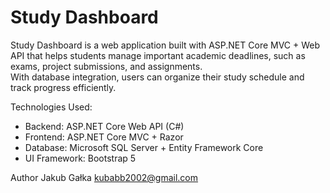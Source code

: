 # Study Dashboard

Study Dashboard is a web application built with ASP.NET Core MVC + Web API that helps students manage important academic deadlines, such as exams, project submissions, and assignments.  
With database integration, users can organize their study schedule and track progress efficiently.

Technologies Used: 
- Backend: ASP.NET Core Web API (C#)
- Frontend: ASP.NET Core MVC + Razor
- Database: Microsoft SQL Server + Entity Framework Core
- UI Framework: Bootstrap 5

Author
Jakub Gałka
kubabb2002@gmail.com
